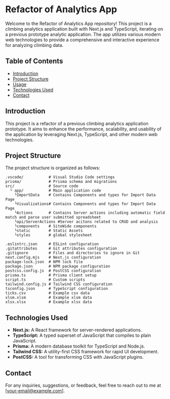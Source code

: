 
# Refactor of Analytics App

Welcome to the Refactor of Analytics App repository! This project is a climbing analytics application built with Next.js and TypeScript, iterating on a previous prototype analytic application. The app utilizes various modern web technologies to provide a comprehensive and interactive experience for analyzing climbing data.

## Table of Contents
- [Introduction](#introduction)
- [Project Structure](#project-structure)
- [Usage](#usage)
- [Technologies Used](#technologies-used)
- [Contact](#contact)

## Introduction
This project is a refactor of a previous climbing analytics application prototype. It aims to enhance the performance, scalability, and usability of the application by leveraging Next.js, TypeScript, and other modern web technologies.

## Project Structure
The project structure is organized as follows:
```
.vscode/           # Visual Studio Code settings
prisma/            # Prisma schema and migrations
src/               # Source code
  └ app/           # Main application code
    └ImportData    # Contains Components and types for Import Data Page
    └Visualizations# Contains Components and types for Import Data Page
    └Actions       # Contains Server actions including automatic field match and parse user submitted spreadsheet
    └api/ServerActions #Server acitons related to CRUD and analysis
    └components    # SiteWide components
    └static        # Static Assets
    └styles        # global stylesheet
    
.eslintrc.json     # ESLint configuration
.gitattributes     # Git attributes configuration
.gitignore         # Files and directories to ignore in Git
next.config.mjs    # Next.js configuration
package-lock.json  # NPM lock file
package.json       # NPM package configuration
postcss.config.js  # PostCSS configuration
prisma.ts          # Prisma client setup
script.ts          # Custom scripts
tailwind.config.js # Tailwind CSS configuration
tsconfig.json      # TypeScript configuration
ticks.csv          # Example csv data
xlsm.xlsm          # Example xlsm data
xlsx.xlsx          # Example xlsx data
```



## Technologies Used
- **Next.js:** A React framework for server-rendered applications.
- **TypeScript:** A typed superset of JavaScript that compiles to plain JavaScript.
- **Prisma:** A modern database toolkit for TypeScript and Node.js.
- **Tailwind CSS:** A utility-first CSS framework for rapid UI development.
- **PostCSS:** A tool for transforming CSS with JavaScript plugins.


## Contact
For any inquiries, suggestions, or feedback, feel free to reach out to me at [your-email@example.com].
